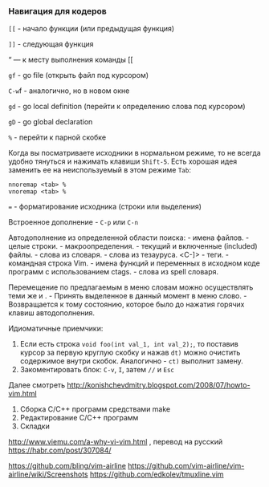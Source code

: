 ### Навигация для кодеров

`[[` - начало функции (или предыдущая функция)

`]]` - следующая функция

“ — к месту выполнения команды [[

`gf` - go file (открыть файл под курсором)

`C-w`f - аналогично, но в новом окне

`gd` - go local definition (перейти к определению слова под курсором)

`gD` - go global declaration

`%` - перейти к парной скобке

Когда вы посматриваете исходники в нормальном режиме, то не всегда удобно
тянуться и нажимать клавиши `Shift-5`. Есть хорошая идея заменить ее на
неиспользуемый в этом режиме `Tab`:

```
nnoremap <tab> %
vnoremap <tab> %
```

`=` - форматирование исходника (строки или выделения)

Встроенное дополнение - `C-p` или `C-n`

Автодополнение из определенной области поиска:
<C-X><C-F> - имена файлов.
<C-X><C-L> - целые строки.
<C-X><C-D> - макроопределения.
<C-X><C-I> - текущий и включенные (included) файлы.
<C-X><C-K> - слова из словаря.
<C-X><C-T> - слова из тезауруса.
<C-X><C-]> - теги.
<C-X><C-V> - командная строка Vim.
<C-X><C-O> - имена функций и переменных в исходном коде программ с использованием ctags.
<C-X><C-S> - слова из spell словаря.

Перемещение по предлагаемым в меню словам можно осуществлять теми же <C-P> и <C-N>.
<C-Y> - Принять выделенное в данный момент в меню слово.
<C-E> - Возвращается к тому состоянию, которое было до нажатия горячих клавиш автодополнения.

Идиоматичные приемчики:
1. Если есть строка `void foo(int val_1, int val_2);`, то поставив курсор за
   первую круглую скобку и нажав `dt)` можно очистить содержимое внутри скобок.
   Аналогично - `ct)` выполнит замену.
2. Закоментировать блок: `C-v`, `I`, затем `//` и `Esc`

Далее смотреть
http://konishchevdmitry.blogspot.com/2008/07/howto-vim.html
1. Сборка C/C++ программ средствами make
2. Редактирование C/C++ программ
3. Складки


http://www.viemu.com/a-why-vi-vim.html , перевод на русский https://habr.com/post/307084/

https://github.com/bling/vim-airline
https://github.com/vim-airline/vim-airline/wiki/Screenshots
https://github.com/edkolev/tmuxline.vim

